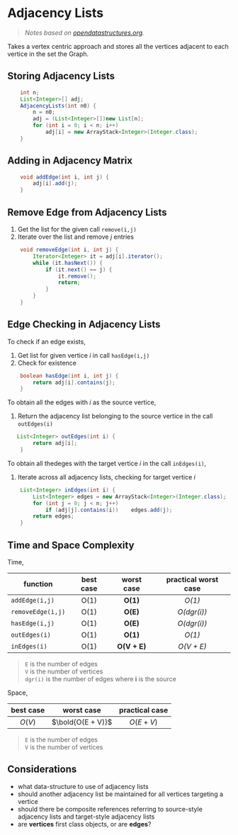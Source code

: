 # Adjacency Lists
> _Notes based on [opendatastructures.org][1]._ <br>

Takes a vertex centric approach and stores all the vertices adjacent to each vertice in the set the Graph.

## Storing Adjacency Lists
```java
    int n;
    List<Integer>[] adj;
    AdjacencyLists(int n0) {
        n = n0;
        adj = (List<Integer>[])new List[n];
        for (int i = 0; i < n; i++) 
            adj[i] = new ArrayStack<Integer>(Integer.class);
    }
```

## Adding in Adjacency Matrix
```java
    void addEdge(int i, int j) {
        adj[i].add(j);
    }
```

## Remove Edge from Adjacency Lists
1. Get the list for the given call `remove(i,j)`
2. Iterate over the list and remove $`j`$ entries
```java
    void removeEdge(int i, int j) {
        Iterator<Integer> it = adj[i].iterator();
        while (it.hasNext()) {
            if (it.next() == j) {
                it.remove();
                return;
            }
        }    
    }
```

## Edge Checking in Adjacency Lists
To check if an edge exists,
1. Get list for given vertice $`i`$ in call `hasEdge(i,j)`
2. Check for existence
```java
    boolean hasEdge(int i, int j) {
        return adj[i].contains(j);
    }
```

To obtain all the edges with $`i`$ as the source vertice,
1. Return the adjacency list belonging to the source vertice in the call `outEdges(i)`
```java
   List<Integer> outEdges(int i) {
        return adj[i];
    }
```

To obtain all thedeges with the target vertice $`i`$ in the call `inEdges(i)`,
1. Iterate across all adjacency lists, checking for target vertice $`i`$
```java
    List<Integer> inEdges(int i) {
        List<Integer> edges = new ArrayStack<Integer>(Integer.class);
        for (int j = 0; j < n; j++)
            if (adj[j].contains(i))    edges.add(j);
        return edges;
    }
```

## Time and Space Complexity
Time,

function | best case | worst case | practical worst case
--- | :---: | :---: | :---:
`addEdge(i,j)` | O(1) | __O(1)__ | _O(1)_
`removeEdge(i,j)` | O(1) | __O(E)__ | _O(dgr(i))_
`hasEdge(i,j)` | O(1) | __O(E)__ | _O(dgr(i))_
`outEdges(i)` | O(1) | __O(1)__ | _O(1)_
`inEdges(i)` | O(1) | __O(V + E)__ | _O(V + E)_
> `E` is the number of edges<br>
> `V` is the number of vertices<br>
> `dgr(i)` is the number of edges where __i__ is the source

Space,

best case | worst case | practical case
:---: | :---: | :---:
$`O(V)`$ | $`\bold{O(E + V)}`$ | $`O(E + V)`$
> `E` is the number of edges<br>
> `V` is the number of vertices

## Considerations
- what data-structure to use of adjacency lists
- should another adjacency list be maintained for all vertices targeting a vertice
- should there be composite references referring to source-style adjacency lists and target-style adjacency lists
- are __vertices__ first class objects, or are __edges__?

[1]: http://www.opendatastructures.org